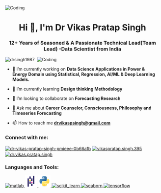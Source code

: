<img align="center" alt="Coding"   width="1200" src="https://www.american.edu/spa/data-science/images/Data-Science-Institute_banner.jpg" />
<h1 align="center">Hi 👋, I'm Dr Vikas Pratap Singh</h1>
<h3 align="center">12+ Years of Seasoned & A Passionate Technical Lead(Team Lead) -Data Scientist from India</h3>
<img align="right" alt="Coding" width="400" src="https://149695847.v2.pressablecdn.com/wp-content/uploads/2018/12/developer-dribbble.gif" />
<p align="left"> <img src="https://komarev.com/ghpvc/?username=drsingh1987&label=Profile%20views&color=0e75b6&style=flat" alt="drsingh1987" /> </p>

- 🔭 I’m currently working on **Data Science Applications in Power & Energy Domain using Statistical, Regression, AI/ML & Deep Learning Models.**

- 🌱 I’m currently learning **Design thinking Methodology**

- 👯 I’m looking to collaborate on **Forecasting Research**

- 💬 Ask me about **Career Counselor, Consciousness, Philosophy and Timeseries Forecasting**

- 📫 How to reach me **drvikaspsingh@gmail.com**

<h3 align="left">Connect with me:</h3>
<p align="left">
<a href="https://linkedin.com/in/dr-vikas-pratap-singh-pmieee-0b66a1b" target="blank"><img align="center" src="https://raw.githubusercontent.com/rahuldkjain/github-profile-readme-generator/master/src/images/icons/Social/linked-in-alt.svg" alt="dr-vikas-pratap-singh-pmieee-0b66a1b" height="30" width="40" /></a>
<a href="https://fb.com/vikaspratap.singh.395" target="blank"><img align="center" src="https://raw.githubusercontent.com/rahuldkjain/github-profile-readme-generator/master/src/images/icons/Social/facebook.svg" alt="vikaspratap.singh.395" height="30" width="40" /></a>
<a href="https://instagram.com/dr.vikas.pratap.singh" target="blank"><img align="center" src="https://raw.githubusercontent.com/rahuldkjain/github-profile-readme-generator/master/src/images/icons/Social/instagram.svg" alt="dr.vikas.pratap.singh" height="30" width="40" /></a>
</p>

<h3 align="left">Languages and Tools:</h3>
<p align="left"> <a href="https://www.mathworks.com/" target="_blank" rel="noreferrer"> <img src="https://upload.wikimedia.org/wikipedia/commons/2/21/Matlab_Logo.png" alt="matlab" width="40" height="40"/> </a> <a href="https://pandas.pydata.org/" target="_blank" rel="noreferrer"> <img src="https://raw.githubusercontent.com/devicons/devicon/2ae2a900d2f041da66e950e4d48052658d850630/icons/pandas/pandas-original.svg" alt="pandas" width="40" height="40"/> </a> <a href="https://www.python.org" target="_blank" rel="noreferrer"> <img src="https://raw.githubusercontent.com/devicons/devicon/master/icons/python/python-original.svg" alt="python" width="40" height="40"/> </a> <a href="https://scikit-learn.org/" target="_blank" rel="noreferrer"> <img src="https://upload.wikimedia.org/wikipedia/commons/0/05/Scikit_learn_logo_small.svg" alt="scikit_learn" width="40" height="40"/> </a> <a href="https://seaborn.pydata.org/" target="_blank" rel="noreferrer"> <img src="https://seaborn.pydata.org/_images/logo-mark-lightbg.svg" alt="seaborn" width="40" height="40"/> </a> <a href="https://www.tensorflow.org" target="_blank" rel="noreferrer"> <img src="https://www.vectorlogo.zone/logos/tensorflow/tensorflow-icon.svg" alt="tensorflow" width="40" height="40"/> </a> </p>
